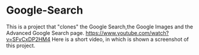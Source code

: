 # Google-Search
This is a project that "clones" the Google Search,the Google Images and the Advanced Google Search page.
https://www.youtube.com/watch?v=SFvCxDP2HM4
Here is a short video, in which is shown a screenshot of this project.
